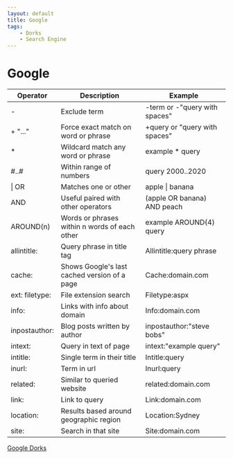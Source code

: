 ```yaml
---
layout: default
title: Google
tags:
    - Dorks
    - Search Engine
---
```

# Google
Operator | Description | Example
--- | --- | ---
- | Exclude term | -term or -"query with spaces"
+ "..." | Force exact match on word or phrase | +query or "query with spaces"
* | Wildcard match any word or phrase | example * query
#..# | Within range of numbers | query 2000..2020
\| OR | Matches one or other | apple \| banana
AND | Useful paired with other operators | (apple OR banana) AND peach
AROUND(n) | Words or phrases within n words of each other | example AROUND(4) query
allintitle: | Query phrase in title tag | Allintitle:query phrase
cache: | Shows Google's last cached version of a page | Cache:domain.com
ext: filetype: | File extension search | Filetype:aspx
info: | Links with info about domain | Info:domain.com
inpostauthor: | Blog posts written by author | inpostauthor:"steve bobs"
intext: | Query in text of page | intext:"example query"
intitle: | Single term in their title | Intitle:query
inurl: | Term in url | Inurl:query
related: | Similar to queried website | related:domain.com
link: | Link to query | Link:domain.com
location: | Results based around geographic region | Location:Sydney
site: | Search in that site | Site:domain.com

[Google Dorks](https://www.exploit-db.com/google-hacking-database)